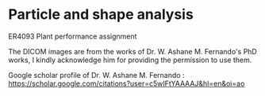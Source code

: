 # Particle and shape analysis

ER4093 Plant performance assignment 

The DICOM images are from the works of Dr. W. Ashane M. Fernando's PhD works, I kindly acknowledge him for providing the permission to use them.

Google scholar profile of Dr. W. Ashane M. Fernando : https://scholar.google.com/citations?user=c5wIFtYAAAAJ&hl=en&oi=ao
